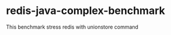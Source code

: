 redis-java-complex-benchmark
============================

This benchmark stress redis with unionstore command 
